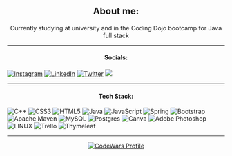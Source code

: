 <h2 align="center">About me:</h2>
<p align="center">Currently studying at university and in the Coding Dojo bootcamp for Java full stack</p>

<hr>
<h4 align="center">Socials:</h4>

[![Instagram](https://img.shields.io/badge/Instagram-%23E4405F.svg?logo=Instagram&logoColor=white)](https://instagram.com/ramiffer/) [![LinkedIn](https://img.shields.io/badge/LinkedIn-%230077B5.svg?logo=linkedin&logoColor=white)](https://linkedin.com/in/ramiffer/) [![Twitter](https://img.shields.io/badge/Twitter-%231DA1F2.svg?logo=Twitter&logoColor=white)](https://twitter.com/ramifferr) ![](https://komarev.com/ghpvc/?username=ramiffer&color=blueviolet&style=flat)

<hr>
<h4 align="center">Tech Stack:</h4>

![C++](https://img.shields.io/badge/c++-%2300599C.svg?style=for-the-badge&logo=c%2B%2B&logoColor=white) ![CSS3](https://img.shields.io/badge/css3-%231572B6.svg?style=for-the-badge&logo=css3&logoColor=white) ![HTML5](https://img.shields.io/badge/html5-%23E34F26.svg?style=for-the-badge&logo=html5&logoColor=white) ![Java](https://img.shields.io/badge/java-%23ED8B00.svg?style=for-the-badge&logo=java&logoColor=white) ![JavaScript](https://img.shields.io/badge/javascript-%23323330.svg?style=for-the-badge&logo=javascript&logoColor=%23F7DF1E) ![Spring](https://img.shields.io/badge/spring-%236DB33F.svg?style=for-the-badge&logo=spring&logoColor=white) ![Bootstrap](https://img.shields.io/badge/bootstrap-%23563D7C.svg?style=for-the-badge&logo=bootstrap&logoColor=white) ![Apache Maven](https://img.shields.io/badge/Apache%20Maven-C71A36?style=for-the-badge&logo=Apache%20Maven&logoColor=white) ![MySQL](https://img.shields.io/badge/mysql-%2300f.svg?style=for-the-badge&logo=mysql&logoColor=white) ![Postgres](https://img.shields.io/badge/postgres-%23316192.svg?style=for-the-badge&logo=postgresql&logoColor=white) ![Canva](https://img.shields.io/badge/Canva-%2300C4CC.svg?style=for-the-badge&logo=Canva&logoColor=white) ![Adobe Photoshop](https://img.shields.io/badge/adobephotoshop-%2331A8FF.svg?style=for-the-badge&logo=adobephotoshop&logoColor=white) ![LINUX](https://img.shields.io/badge/Linux-FCC624?style=for-the-badge&logo=linux&logoColor=black) ![Trello](https://img.shields.io/badge/Trello-%23026AA7.svg?style=for-the-badge&logo=Trello&logoColor=white) ![Thymeleaf](https://img.shields.io/badge/Thymeleaf-%23005C0F.svg?style=for-the-badge&logo=Thymeleaf&logoColor=white)

<hr>

<p align="center">
  <a href="https://www.codewars.com/users/dArksaur0n">
    <img src="https://www.codewars.com/users/dArksaur0n/badges/large" alt="CodeWars Profile">
  </a>
</p>


